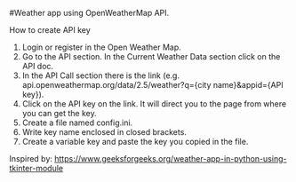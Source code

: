 #Weather app using OpenWeatherMap API.


How to create API key

1. Login or register in the Open Weather Map.
2. Go to the API section. In the Current Weather Data section click on the API doc.
3. In the API Call section there is the link (e.g. api.openweathermap.org/data/2.5/weather?q={city name}&appid={API key}).
4. Click on the API key on the link. It will direct you to the page from where you can get the key.
5. Create a file named config.ini.
6. Write key name enclosed in closed brackets.
7. Create a variable key and paste the key you copied in the file.

Inspired by: https://www.geeksforgeeks.org/weather-app-in-python-using-tkinter-module
